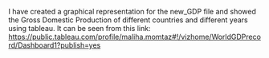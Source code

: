I have created a graphical representation for the new_GDP file and showed the Gross Domestic Production of different countries and different years using tableau. It can be seen from this link:
https://public.tableau.com/profile/maliha.momtaz#!/vizhome/WorldGDPrecord/Dashboard1?publish=yes

